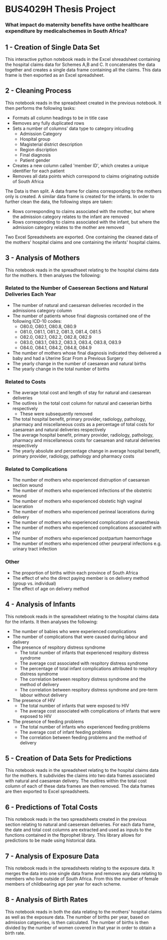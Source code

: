 # BUS4029H Thesis Project
### What impact do maternity benefits have onthe healthcare expenditure by medicalschemes in South Africa?

## 1 - Creation of Single Data Set
This interactive python notebook reads in the Excel shreadsheet containing the hospital claims data for Schemes A,B and C. It concatenates the data together and creates a single data frame containing all the claims. This data frame is then exported as an Excel spreadsheet.

## 2 - Cleaning Process
This notebook reads in the spreadsheet created in the previous notebook. It then performs the following tasks:
- Formats all column headings to be in title case
- Removes any fully duplicated rows 
- Sets a number of columns' data type to category inlcuding
    - Admission Category 
    - Hospital group
    - Magisterial district description
    - Region discription
    - Final diagnosis
    - Patient gender
- Creates a new column called 'member ID', which creates a unique identifier for each patient
- Removes all data points which correspond to claims originating outside of South Africa

The Data is then split. A data frame for claims corresponding to the mothers only is created. A similar data frame is created for the infants. In order to further clean the data, the following steps are taken: 
- Rows corresponding to claims associated with the mother, but where the admission category relates to the infant are removed
- Rows corresponding to claims associated with the infant, but where the admission category relates to the mother are removed

Two Excel Spreadsheets are exported. One containing the cleaned data of the mothers' hospital claims and one containing the infants' hospital claims.

## 3 - Analysis of Mothers
This notebook reads in the spreadhseet relating to the hospital claims data for the mothers. It then analyses the following:

### Related to the Number of Caeserean Sections and Natural Deliveries Each Year
- The number of natural and caesarean deliveries recorded in the admissions category column 
- The number of patients whose final diagnosis contained one of the following ICD-10 codes:
    - O80.0, O80.1, O80.8, O80.9
    - O81.0, O81.1, O81.2, O81.3, O81.4, O81.5
    - O82.0, O82.1, O82.2, O82.8, O82.9
    - O83.0, O83.1, O83.2, O83.3, O83.4, O83.8, O83.9
    - O84.0, O84.1, O84.2, O84.8, O84.9
- The number of mothers whose final diagnosis indicated they delivered a baby and had a Uterine Scar From a Previous Surgery   
- The yearly change in the number of caesarean and natural births
- The yearly change in the total number of births

### Related to Costs 
- The average total cost and length of stay for natural and caesarean deliveries
- The outlires in the total cost column for natural and caeserian births respectively
    - These were subsequently removed
- The total hospital benefit, primary provider, radiology, pathology, pharmacy and miscellaneous costs as a percentage of total costs for caesarean and natural deliveries respectively 
- The average hospital benefit, primary provider, radiology, pathology, pharmacy and miscellaneous costs for caesarean and natural deliveries respectively 
- The yearly absolute and percentage change in average hospital benefit, primary provider, radiology, pathology and pharmacy costs

### Related to Complications
- The number of mothers who experienced distruption of caesarean section wound 
- The number of mothers who experienced infections of the obstetric wound 
- The number of mothers who experienced obstetic high vaginal laceration
- The number of mothers who experienced perineal lacerations during delivery 
- The number of mothers who experienced complicatiosn of anaesthesia
- The number of mothers who experienced complications associated with HIV 
- The number of mothers who experienced postpartum haemorrhage 
- The number of mothers who experienced other peurperal infections e.g. urinary tract infection 

### Other 
- The proportion of births within each province of South Africa 
- The effect of who the direct paying member is on delivery method (group vs. individual)
- The effect of age on delivery method 

## 4 - Analysis of Infants
This notebook reads in the spreadsheet relating to the hospital claims data for the infants. It then analyses the following:

- The number of babies who were experienced complications
- The number of complications that were caused during labour and delivery
- The presence of respitory distress syndrome 
    - The total number of infants that experienced respitory distress syndrome
    - The average cost associated with respitory distress syndrome 
    - The percentage of total infant complications attributed to respitory distress syndrome
    - The correlation between respitory distress syndrome and the method of delivery
    - The correlation between respitory distress syndrome and pre-term labour without delivery 
- The presence of HIV
    - The total number of infants that were exposed to HIV
    - The average cost associated with complications of infants that were exposed to HIV
- The presence of feeding problems 
    - The total number of infants who experienced feeding problems 
    - The average cost of infant feeding problems 
    - The correlation between feeding problems and the method of delivery

## 5 - Creation of Data Sets for Predictions
This notebook reads in the spreadsheet relating to the hospital claims data for the mothers. It subdivides the claims into two data frames associated with natural and caesarean delivery. The outlires within the total cost column of each of these data frames are then removed. The data frames are then exported to Excel spreadsheets.

## 6 - Predictions of Total Costs 
This notebook reads in the two spreadsheets created in the previous section relating to natural and caeserean deliveries. For each data frame, the date and total cost columns are extracted and used as inputs to the functions contained in the fbprophet library. This library allows for predictions to be made using historical data. 

## 7 - Analysis of Exposure Data 
This notebook reads in the spreadsheets relating to the exposure data. It merges the data into one single data frame and removes any data relating to members who live outside of South Africa. From this the number of female members of childbearing age per year for each scheme.

## 8 - Analysis of Birth Rates
This notebook reads in both the data relating to the mothers' hospital claims as well as the exposure data. The number of births per year, based on admission catgeories, is then calculated. The number of births is then divided by the number of women covered in that year in order to obtain a birth rate. 